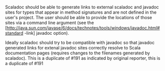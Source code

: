 Scaladoc should be able to generate links to external scaladoc and javadoc sites for types that appear in method signatures and are not defined in the user's project. The user should be able to provide the locations of those sites via a command line argument (see the [http://java.sun.com/javase/6/docs/technotes/tools/windows/javadoc.html#standard -link] javadoc option).

Ideally scaladoc should try to be compatible with javadoc so that javadoc generated links for extenal javadoc sites correctly resolve to Scala documentation pages (requires changes to the filenames generated by scaladoc).
This is a duplicate of #191
as indicated by original reporter, this is a duplicate of #191
